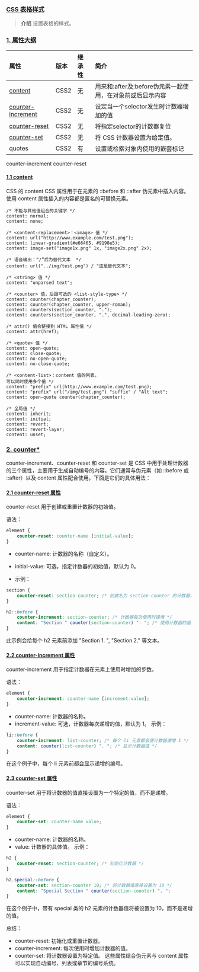### [CSS 表格样式](#)
> **介绍** 设置表格的样式。


### [1. 属性大纲](#)

| 属性                                                                           | 版本	 | 继承性 | 简介 |
|:-----------------------------------------------------------------------------|:----|:----|:---|
| [content](https://developer.mozilla.org/zh-CN/docs/Web/CSS/content)	         |CSS2	|无|	用来和:after及:before伪元素一起使用，在对象前或后显示内容|
| [counter-increment]()                                                          |	CSS2|	无|	设定当一个selector发生时计数器增加的值|
| [counter-reset]()	                                                           |CSS2|	无|	将指定selector的计数器复位|
| [counter-set](https://developer.mozilla.org/zh-CN/docs/Web/CSS/counter-set)	 |CSS2|	无|	将 CSS 计数器设置为给定值。|
| quotes	                                                                      |CSS2	|有	|设置或检索对象内使用的嵌套标记|

counter-increment
counter-reset


#### [1.1 content](#)
CSS 的 content CSS 属性用于在元素的 ::before 和 ::after 伪元素中插入内容。使用 content 属性插入的内容都是匿名的可替换元素。

```
/* 不能与其他值组合的关键字 */
content: normal;
content: none;

/* <content-replacement>：<image> 值 */
content: url("http://www.example.com/test.png");
content: linear-gradient(#e66465, #9198e5);
content: image-set("image1x.png" 1x, "image2x.png" 2x);

/* 语音输出：“/”后为替代文本  */
content: url("../img/test.png") / "这是替代文本";

/* <string> 值 */
content: "unparsed text";

/* <counter> 值，后跟可选的 <list-style-type> */
content: counter(chapter_counter);
content: counter(chapter_counter, upper-roman);
content: counters(section_counter, ".");
content: counters(section_counter, ".", decimal-leading-zero);

/* attr() 值会链接到 HTML 属性值 */
content: attr(href);

/* <quote> 值 */
content: open-quote;
content: close-quote;
content: no-open-quote;
content: no-close-quote;

/* <content-list>：content 值的列表。
可以同时使用多个值 */
content: "prefix" url(http://www.example.com/test.png);
content: "prefix" url("/img/test.png") "suffix" / "Alt text";
content: open-quote counter(chapter_counter);

/* 全局值 */
content: inherit;
content: initial;
content: revert;
content: revert-layer;
content: unset;
```


### [2. counter*](#)
counter-increment、counter-reset 和 counter-set 是 CSS 中用于处理计数器的三个属性，主要用于生成自动编号的内容。它们通常与伪元素（如 ::before 或 ::after）以及 content 属性配合使用。下面是它们的具体用法：

#### [2.1 counter-reset 属性](#)
counter-reset 用于创建或重置计数器的初始值。

语法：
```css
element {
    counter-reset: counter-name [initial-value];
}
```
* counter-name: 计数器的名称（自定义）。
* initial-value: 可选，指定计数器的初始值，默认为 0。

* 示例：
```css
section {
    counter-reset: section-counter; /* 创建名为 section-counter 的计数器，初始值为 0 */
}

h2::before {
    counter-increment: section-counter; /* 计数器每次使用时递增 */
    content: "Section " counter(section-counter) ". "; /* 使用计数器的值 */
}
```
此示例会给每个 h2 元素前添加 "Section 1. ", "Section 2." 等文本。

#### [2.2 counter-increment 属性](#)
counter-increment 用于指定计数器在元素上使用时增加的步数。

语法：
```css
element {
    counter-increment: counter-name [increment-value];
}
```
* counter-name: 计数器的名称。
* increment-value: 可选，计数器每次递增的值，默认为 1。
示例：
```css
li::before {
    counter-increment: list-counter; /* 每个 li 元素都会使计数器递增 1 */
    content: counter(list-counter) ". "; /* 显示计数器值 */
}
```
在这个例子中，每个 li 元素前都会显示递增的编号。

#### [2.3 counter-set 属性](#)
counter-set 用于将计数器的值直接设置为一个特定的值，而不是递增。

语法：
```css
element {
    counter-set: counter-name value;
}
```
* counter-name: 计数器的名称。
* value: 计数器的具体值。
示例：
```css
h2 {
    counter-reset: section-counter; /* 初始化计数器 */
}

h2.special::before {
    counter-set: section-counter 10; /* 将计数器值直接设置为 10 */
    content: "Special Section " counter(section-counter) ". ";
}
```
在这个例子中，带有 special 类的 h2 元素的计数器值将被设置为 10，而不是递增的值。

总结：
* counter-reset: 初始化或重置计数器。
* counter-increment: 每次使用时增加计数器的值。
* counter-set: 将计数器设置为特定值。
这些属性结合伪元素与 content 属性可以实现自动编号、列表或章节的编号系统。